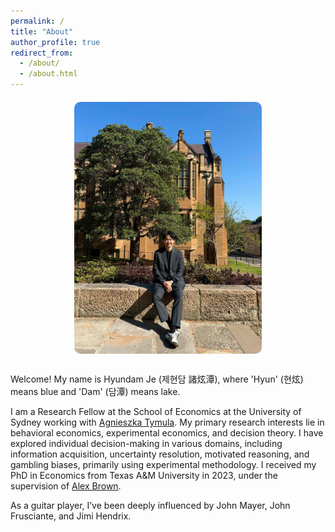 ```yaml
---
permalink: /
title: "About"
author_profile: true
redirect_from: 
  - /about/
  - /about.html
---
```


<div style="margin-top: 20px;">
  <img src="/images/usyd3.jpg" alt="Hyundam Je" width="300"
       style="border-radius: 10px; display: block; margin: 0 auto;" />
</div>

<div style="max-width: 700px; margin: 30px auto;">
    <p>Welcome! My name is Hyundam Je (제현담 諸炫潭), where 'Hyun' (현炫) means blue and 'Dam' (담潭) means lake.</p>


  <p>I am a Research Fellow at the School of Economics at the University of Sydney working with <a href="https://www.tymula.com/agnieszka/" target="_blank">Agnieszka Tymula</a>. My primary research interests lie in behavioral economics, experimental economics, and decision theory. I have explored individual decision-making in various domains, including information acquisition, uncertainty resolution, motivated reasoning, and gambling biases, primarily using experimental methodology. I received my PhD in Economics from Texas A&M University in 2023, under the supervision of <a href="http://people.tamu.edu/~alexbrown/" target="_blank">Alex Brown</a>.</p>

  <p>As a guitar player, I’ve been deeply influenced by John Mayer, John Frusciante, and Jimi Hendrix.</p>
  </div>

</div>
